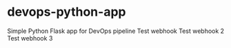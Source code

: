 # devops-python-app
Simple Python Flask app for DevOps pipeline
Test webhook
Test webhook 2
Test webhook 3
